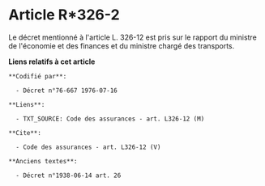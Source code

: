 # Article R*326-2

Le décret mentionné à l'article L. 326-12 est pris sur le rapport du ministre de l'économie et des finances et du ministre
chargé des transports.

**Liens relatifs à cet article**

	**Codifié par**:

	  - Décret n°76-667 1976-07-16

	**Liens**:

	  - TXT_SOURCE: Code des assurances - art. L326-12 (M)

	**Cite**:

	  - Code des assurances - art. L326-12 (V)

	**Anciens textes**:

	  - Décret n°1938-06-14 art. 26
